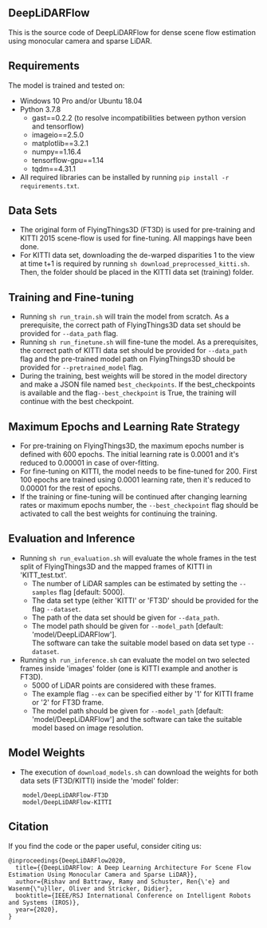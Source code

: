 ## DeepLiDARFlow
This is the source code of DeepLiDARFlow for dense scene flow estimation using monocular camera and sparse LiDAR.

## Requirements
The model is trained and tested on:  
- Windows 10 Pro and/or Ubuntu 18.04
- Python 3.7.8
    - gast==0.2.2 (to resolve incompatibilities between python version and tensorflow)
    - imageio==2.5.0
    - matplotlib==3.2.1
    - numpy==1.16.4
    - tensorflow-gpu==1.14
    - tqdm==4.31.1
- All required libraries can be installed by running `pip install -r requirements.txt`.

## Data Sets
- The original form of FlyingThings3D (FT3D) is used for pre-training and KITTI 2015 scene-flow is used for fine-tuning. All mappings have been done.
- For KITTI data set, downloading the de-warped disparities 1 to the view at time t+1 is required by running `sh download_preprocessed_kitti.sh`. 
Then, the folder should be placed in the KITTI data set (training) folder.

## Training and Fine-tuning
- Running `sh run_train.sh` will train the model from scratch. As a prerequisite, the correct path of FlyingThings3D data set should be provided for `--data_path` flag.
- Running `sh run_finetune.sh` will fine-tune the model. As a prerequisites, the correct path of KITTI data set should be provided for `--data_path` flag and 
  the pre-trained model path on FlyingThings3D should be provided for `--pretrained_model` flag.  
- During the training, best weights will be stored in the model directory and make a JSON file named `best_checkpoints`. If the best_checkpoints is available and 
  the flag`--best_checkpoint` is True, the training will continue with the best checkpoint.
 
## Maximum Epochs and Learning Rate Strategy
- For pre-training on FlyingThings3D, the maximum epochs number is defined with 600 epochs. The initial learning rate is 0.0001 and it's reduced to 0.00001 in case of over-fitting.
- For fine-tuning on KITTI, the model needs to be fine-tuned for 200. First 100 epochs are trained using 0.0001 learning rate, then it's reduced to 0.00001 for the rest of epochs.
- If the training or fine-tuning will be continued after changing learning rates or maximum epochs number, the `--best_checkpoint` flag should be activated to call the best weights for continuing the training.  

## Evaluation and Inference
- Running `sh run_evaluation.sh` will evaluate the whole frames in the test split of FlyingThings3D and the mapped frames of KITTI in 'KITT_test.txt'.  
    - The number of LiDAR samples can be estimated by setting the `--samples` flag [default: 5000]. 
    - The data set type (either 'KITTI' or 'FT3D' should be provided for the flag `--dataset`.
    - The path of the data set should be given for `--data_path`.
    - The model path should be given for `--model_path` [default: 'model/DeepLiDARFlow'].      
      The software can take the suitable model based on data set type `--dataset`.
- Running `sh run_inference.sh` can evaluate the model on two selected frames inside 'images' folder (one is KITTI example and another  is FT3D). 
    - 5000 of LiDAR points are considered with these frames.
    - The example flag `--ex` can be specified either by '1' for KITTI frame or '2' for FT3D frame. 
    - The model path should be given for `--model_path` [default: 'model/DeepLiDARFlow'] and the software can take the suitable model based on image resolution.

## Model Weights
- The execution of `download_models.sh` can download the weights for both data sets (FT3D/KITTI) inside the 'model' folder:
```
	model/DeepLiDARFlow-FT3D
	model/DeepLiDARFlow-KITTI
```

## Citation
If you find the code or the paper useful, consider citing us:
```
@inproceedings{DeepLiDARFlow2020,
  title={{DeepLiDARFlow: A Deep Learning Architecture For Scene Flow Estimation Using Monocular Camera and Sparse LiDAR}},
  author={Rishav and Battrawy, Ramy and Schuster, Ren{\'e} and Wasenm{\"u}ller, Oliver and Stricker, Didier},
  booktitle={IEEE/RSJ International Conference on Intelligent Robots and Systems (IROS)},
  year={2020},
}
```